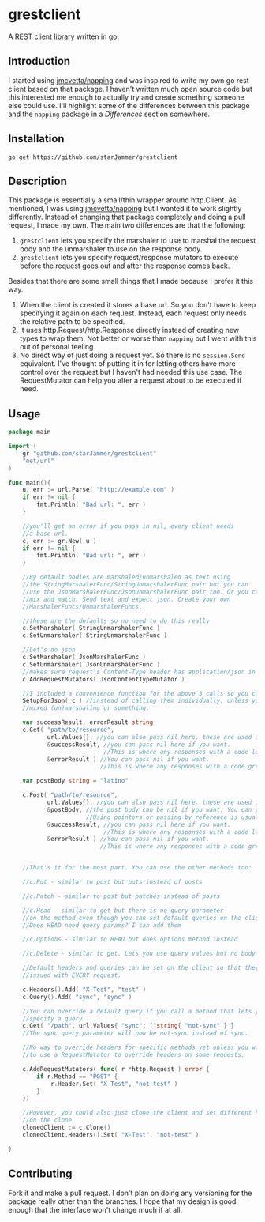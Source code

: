 # grestclient

A REST client library written in go.

## Introduction

I started using [jmcvetta/napping][1] and was inspired to write my 
own go rest client based on that package. I haven't written much open
source code but this interested me enough to actually try and create
something someone else could use. I'll highlight some of
the differences between this package and the `napping` package in
a *Differences* section somewhere.

## Installation

`go get https://github.com/starJammer/grestclient`

## Description

This package is essentially a small/thin wrapper around http.Client. As
mentioned, I was using [jmcvetta/napping][1] but I wanted it to work slightly
differently. Instead of changing that package completely and doing a pull request,
I made my own. The main two differences are that the following:

1. `grestclient` lets you specify the marshaler to use to marshal the request body and 
the unmarshaler to use on the response body.
2. `grestclient` lets you specify request/response mutators to execute before the request
goes out and after the response comes back.

Besides that there are some small things that I made because I prefer it
this way.

1. When the client is created it stores a base url. So you don't have to
keep specifying it again on each request. Instead, each request only needs
the relative path to be specified.
2. It uses http.Request/http.Response directly instead of creating new types
to wrap them. Not better or worse than `napping` but I went with this out
of personal feeling.
3. No direct way of just doing a request yet. So there is no `session.Send`
equivalent. I've thought of putting it in for letting others have more
control over the request but I haven't had needed this use case. The 
RequestMutator can help you alter a request about to be executed if need.

## Usage

```go
package main

import ( 
    gr "github.com/starJammer/grestclient"
    "net/url"
)

func main(){
    u, err := url.Parse( "http://example.com" )
    if err != nil {
        fmt.Println( "Bad url: ", err )
    }

    //you'll get an error if you pass in nil, every client needs
    //a base url.
    c, err := gr.New( u )
    if err != nil {
        fmt.Println( "Bad url: ", err )
    }

    //By default bodies are marshaled/unmarshaled as text using
    //the StringMarshalerFunc/StringUnmarshalerFunc pair but you can
    //use the JsonMarshalerFunc/JsonUnmarshalerFunc pair too. Or you can
    //mix and match. Send text and expect json. Create your own
    //MarshalerFuncs/UnmarshalerFuncs.

    //these are the defaults so no need to do this really
    c.SetMarshaler( StringUnmarshalerFunc )
    c.SetUnmarshaler( StringUnmarshalerFunc )

    //Let's do json
    c.SetMarshaler( JsonMarshalerFunc )
    c.SetUnmarshaler( JsonUnmarshalerFunc )
    //makes sure request's Content-Type header has application/json in it.
    c.AddRequestMutators( JsonContentTypeMutator )

    //I included a convenience function for the above 3 calls so you can do
    SetupForJson( c ) //instead of calling them individually, unless you need
    //mixed (un)marshaling or something.

    var successResult, errorResult string
    c.Get( "path/to/resource", 
           url.Values{}, //you can also pass nil here. these are used in the query portion of the url
           &successResult, //you can pass nil here if you want. 
                           //This is where any responses with a code less than 300 get unmarshaled to
           &errorResult ) //You can pass nil if you want.
                          //This is where any responses with a code greater than 400 get unmarshaled to

    var postBody string = "latino"

    c.Post( "path/to/resource", 
           url.Values{}, //you can also pass nil here. these are used in the query portion of the url
           &postBody, //the post body can be nil if you want. You can pass by reference or by value.
                      //Using pointers or passing by reference is usually preferenced unless it's simple type
           &successResult, //you can pass nil here if you want. 
                           //This is where any responses with a code less than 300 get unmarshaled to
           &errorResult ) //You can pass nil if you want.
                          //This is where any responses with a code greater than 400 get unmarshaled to


    //That's it for the most part. You can use the other methods too:

    //c.Put - similar to post but puts instead of posts

    //c.Patch - similar to post but patches instead of posts

    //c.Head - similar to get but there is no query parameter
    //on the method even though you can set default queries on the client itself.
    //Does HEAD need query params? I can add them

    //c.Options - similar to HEAD but does options method instead

    //c.Delete - similar to get. Lets you use query values but no body is included.

    //Default headers and queries can be set on the client so that they are
    //issued with EVERY request.

    c.Headers().Add( "X-Test", "test" )
    c.Query().Add( "sync", "sync" )

    //You can override a default query if you call a method that lets you 
    //specify a query.
    c.Get( "/path", url.Values{ "sync": []string{ "not-sync" } }
    //The sync query parameter will now be not-sync instead of sync.

    //No way to override headers for specific methods yet unless you want
    //to use a RequestMutator to override headers on some requests. 

    c.AddRequestMutators( func( r *http.Request ) error {
        if r.Method == "POST" {
            r.Header.Set( "X-Test", "not-test" )
        }
    })

    //However, you could also just clone the client and set different headers
    //on the clone
    clonedClient := c.Clone()
    clonedClient.Headers().Set( "X-Test", "not-test" )

}
```

## Contributing

Fork it and make a pull request. I don't plan on doing any versioning
for the package really other than the branches. I hope that my design 
is good enough that the interface won't change much if at all.

[1]: https://github.com/jmcvetta/napping

